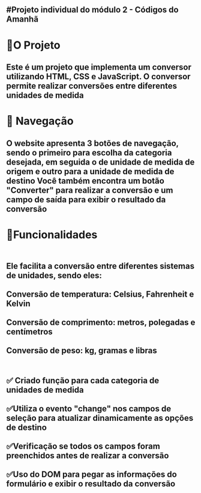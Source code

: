 <h2>#Projeto individual do módulo 2 - Códigos do Amanhã<h2>

<h1>🚀O Projeto</h1>
<h2>
  Este é um projeto que implementa um conversor utilizando HTML, CSS e JavaScript. O conversor permite realizar conversões entre diferentes unidades de medida </h2>

<h1>🚢 Navegação</h1>
  <h2>O website apresenta 3 botões de navegação, sendo o primeiro para escolha da categoria desejada, em seguida o de unidade de medida de origem e outro para a unidade de medida de destino
 Você também encontra um botão "Converter" para realizar a conversão e um campo de saída para exibir o resultado da conversão</h2>

<h1>📃Funcionalidades </h1>
<h2><br>Ele facilita a conversão entre diferentes sistemas de unidades, sendo eles:</br>
<br>Conversão de temperatura: Celsius, Fahrenheit e Kelvin</br>
<br>Conversão de comprimento: metros, polegadas e centímetros</br>
<br>Conversão de peso: kg, gramas e libras</br> <h2>

<h2>
<br>✅ Criado função para cada categoria de unidades de medida </br>
<br>✅Utiliza o evento "change" nos campos de seleção para atualizar dinamicamente as
opções de destino</br>
<br>✅Verificação se todos os campos foram preenchidos antes de realizar a conversão</br>
<br>✅Uso do DOM para pegar as informações do formulário e exibir o resultado da
conversão</br>
</h2>

